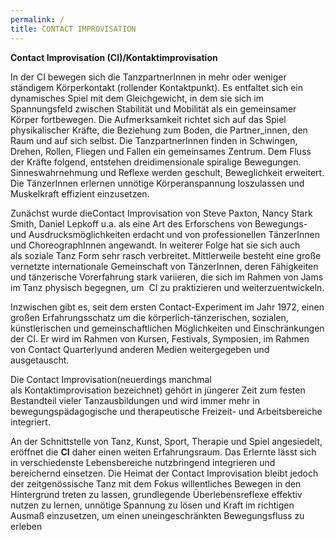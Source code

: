 ```yaml
---
permalink: /
title: CONTACT IMPROVISATION
---
```

**Contact Improvisation (CI)/Kontaktimprovisation**

In der CI bewegen sich die TanzpartnerInnen in mehr oder weniger ständigem Körperkontakt (rollender Kontaktpunkt). Es entfaltet sich ein dynamisches Spiel mit dem Gleichgewicht, in dem sie sich im Spannungsfeld zwischen Stabilität und Mobilität als ein gemeinsamer Körper fortbewegen. Die Aufmerksamkeit richtet sich auf das Spiel physikalischer Kräfte, die Beziehung zum Boden, die Partner_innen, den Raum und auf sich selbst. Die TanzpartnerInnen finden in Schwingen, Drehen, Rollen, Fliegen und Fallen ein gemeinsames Zentrum. Dem Fluss der Kräfte folgend, entstehen dreidimensionale spiralige Bewegungen. Sinneswahrnehmung und Reflexe werden geschult, Beweglichkeit erweitert. Die TänzerInnen erlernen unnötige Körperanspannung loszulassen und Muskelkraft effizient einzusetzen.

Zunächst wurde dieContact Improvisation von Steve Paxton, Nancy Stark Smith, Daniel Lepkoff u.a. als eine Art des Erforschens von Bewegungs- und Ausdrucksmöglichkeiten erdacht und von professionellen TänzerInnen und ChoreographInnen angewandt. In weiterer Folge hat sie sich auch als soziale Tanz Form sehr rasch verbreitet. Mittlerweile besteht eine große vernetzte internationale Gemeinschaft von TänzerInnen, deren Fähigkeiten und tänzerische Vorerfahrung stark variieren, die sich im Rahmen von Jams im Tanz physisch begegnen, um  CI zu praktizieren und weiterzuentwickeln.

Inzwischen gibt es, seit dem ersten Contact-Experiment im Jahr 1972, einen großen Erfahrungsschatz um die körperlich-tänzerischen, sozialen, künstlerischen und gemeinschaftlichen Möglichkeiten und Einschränkungen der CI. Er wird im Rahmen von Kursen, Festivals, Symposien, im Rahmen von Contact Quarterlyund anderen Medien weitergegeben und ausgetauscht. 

Die Contact Improvisation(neuerdings manchmal als Kontaktimprovisation bezeichnet) gehört in jüngerer Zeit zum festen Bestandteil vieler Tanzausbildungen und wird immer mehr in bewegungspädagogische und therapeutische Freizeit- und Arbeitsbereiche integriert.

An der Schnittstelle von Tanz, Kunst, Sport, Therapie und Spiel angesiedelt, eröffnet die **CI** daher einen weiten Erfahrungsraum. Das Erlernte lässt sich in verschiedenste Lebensbereiche nutzbringend integrieren und bereichernd einsetzen. Die Heimat der Contact Improvisation bleibt jedoch der zeitgenössische Tanz mit dem Fokus willentliches Bewegen in den Hintergrund treten zu lassen, grundlegende Überlebensreflexe effektiv nutzen zu lernen, unnötige Spannung zu lösen und Kraft im richtigen Ausmaß einzusetzen, um einen uneingeschränkten Bewegungsfluss zu erleben